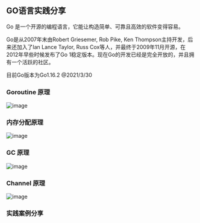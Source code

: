 ## GO语言实践分享

Go 是一个开源的编程语言，它能让构造简单、可靠且高效的软件变得容易。

Go是从2007年末由Robert Griesemer, Rob Pike, Ken Thompson主持开发，后来还加入了Ian Lance Taylor, Russ Cox等人，并最终于2009年11月开源，在2012年早些时候发布了Go 1稳定版本。现在Go的开发已经是完全开放的，并且拥有一个活跃的社区。

目前Go版本为Go1.16.2 @2021/3/30

### Goroutine 原理
![image](https://user-images.githubusercontent.com/10111580/112920229-208ad700-913b-11eb-8b0b-3aa784a472c9.png)

### 内存分配原理
![image](https://user-images.githubusercontent.com/10111580/112920251-297ba880-913b-11eb-8e49-adc584f56516.png)

### GC 原理
![image](https://user-images.githubusercontent.com/10111580/112920263-2e405c80-913b-11eb-9bc7-7c612b14c36f.png)

### Channel 原理
![image](https://user-images.githubusercontent.com/10111580/112920267-313b4d00-913b-11eb-9a2d-23442d9734a8.png)

### 实践案例分享

